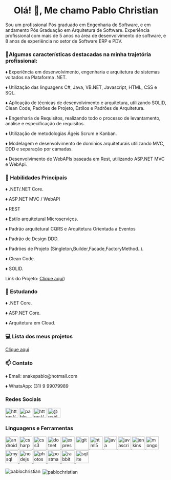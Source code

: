 <h1 align="center">Olá! 👋, Me chamo Pablo Christian</h1>
<p align="left">Sou um profissional Pós graduado em Engenharia de Software, e em andamento Pós Graduação em Arquitetura de Software. Experiência profissional com mais de 5 anos na área de desenvolvimento de software, e 8 anos de experiência no setor de Software ERP e PDV.</p>
<p align="left"></p>

<h3 align="left">👨‍Algumas características destacadas na minha trajetória profissional:</h3>
<p align="left">♦ Experiência em desenvolvimento, engenharia e arquitetura de sistemas voltados na Plataforma .NET.</p>
<p align="left">♦ Utilização das linguagens C#, Java, VB.NET, Javascript, HTML, CSS e SQL.</p>
<p align="left">♦ Aplicação de técnicas de desenvolvimento e arquitetura, utilizando SOLID, Clean Code, Padrões de Projeto, Estilos e Padrões de Arquitetura.</p>
<p align="left">♦ Engenharia de Requisitos, realizando todo o processo de levantamento, análise e especificação de requisitos.</p>
<p align="left">♦ Utilização de metodologias Ágeis Scrum e Kanban.</p>
<p align="left">♦ Modelagem e desenvolvimento de domínios arquiteturais utilizando MVC, DDD e separação por camadas.</p>
<p align="left">♦ Desenvolvimento de WebAPIs baseada em Rest, utilizando ASP.NET MVC e WebApi.</p>
<p align="left"></p>

<h3 align="left">🔭 Habilidades Principais&nbsp;</h3>
<p align="left">♦ .NET/.NET Core.</p>
<p align="left">♦ ASP.NET MVC / WebAPI</p>
<p align="left">♦ REST</p>
<p align="left">♦ Estilo arquitetural Microserviços.</p>
<p align="left">♦ Padrão arquitetural CQRS e Arquitetura Orientada a Eventos</p>
<p align="left">♦ Padrão de Design DDD.</p>
<p align="left">♦ Padrões de Projeto (Singleton,Builder,Facade,FactoryMethod..).</p>
<p align="left">♦ Clean Code.</p>
<p align="left">♦ SOLID.</p>
<p align="left">Link do Projeto: <a href="https://github.com/PabloChristian/ECommerce">Clique aqui</a>)</p>
<p align="left"></p>

<h3 align="left">🌱 Estudando&nbsp;</h3>
<p align="left">♦ .NET Core.</p>
<p align="left">♦ ASP.NET Core.</p>
<p align="left">♦ Arquitetura em Cloud.</p>
<p align="left"></p>

<h3 align="left">💻 Lista dos meus projetos</h3>
<p align="left"><a href="https://github.com/PabloChristian?tab=repositories">Clique aqui</a></p>
<p align="left"></p>

<h3 align="left">📫 Contato&nbsp;</h3>
<p align="left">♦ Email: snakepablo@hotmail.com</p>
<p align="left">♦ WhatsApp: (31) 9 99079989</p>
  <p align="left"></p>
  
<h3 align="left">Redes Sociais</h3>
<p align="left">
<a href="https://linkedin.com/in/https://www.linkedin.com/in/pablo-christian/" target="blank"><img align="center" src="https://cdn.jsdelivr.net/npm/simple-icons@3.0.1/icons/linkedin.svg" alt="https://www.linkedin.com/in/pablo-christian/" height="30" width="40" /></a>
<a href="https://codesandbox.com/pablo christian pereira nazareth" target="blank"><img align="center" src="https://cdn.jsdelivr.net/npm/simple-icons@3.0.1/icons/codesandbox.svg" alt="pablo christian pereira nazareth" height="30" width="40" /></a>
<a href="https://fb.com/https://www.facebook.com/snakepablo" target="blank"><img align="center" src="https://cdn.jsdelivr.net/npm/simple-icons@3.0.1/icons/facebook.svg" alt="https://www.facebook.com/snakepablo" height="30" width="40" /></a>
<a href="https://instagram.com/@pablo.cpnazareth" target="blank"><img align="center" src="https://cdn.jsdelivr.net/npm/simple-icons@3.0.1/icons/instagram.svg" alt="@pablo.cpnazareth" height="30" width="40" /></a>
</p>
<p align="left"></p>

<h3 align="left">Linguagens e Ferramentas</h3>
<p align="left"></p>
<p align="left"> <a href="https://developer.android.com" target="_blank"> <img src="https://devicons.github.io/devicon/devicon.git/icons/android/android-original-wordmark.svg" alt="android" width="40" height="40"/> </a> <a href="https://www.w3schools.com/cs/" target="_blank"> <img src="https://devicons.github.io/devicon/devicon.git/icons/csharp/csharp-original.svg" alt="csharp" width="40" height="40"/> </a> <a href="https://www.w3schools.com/css/" target="_blank"> <img src="https://devicons.github.io/devicon/devicon.git/icons/css3/css3-original-wordmark.svg" alt="css3" width="40" height="40"/> </a> <a href="https://dotnet.microsoft.com/" target="_blank"> <img src="https://devicons.github.io/devicon/devicon.git/icons/dot-net/dot-net-original-wordmark.svg" alt="dotnet" width="40" height="40"/> </a> <a href="https://expressjs.com" target="_blank"> <img src="https://devicons.github.io/devicon/devicon.git/icons/express/express-original-wordmark.svg" alt="express" width="40" height="40"/> </a> <a href="https://git-scm.com/" target="_blank"> <img src="https://www.vectorlogo.zone/logos/git-scm/git-scm-icon.svg" alt="git" width="40" height="40"/> </a> <a href="https://www.w3.org/html/" target="_blank"> <img src="https://devicons.github.io/devicon/devicon.git/icons/html5/html5-original-wordmark.svg" alt="html5" width="40" height="40"/> </a> <a href="https://www.java.com" target="_blank"> <img src="https://devicons.github.io/devicon/devicon.git/icons/java/java-original-wordmark.svg" alt="java" width="40" height="40"/> </a> <a href="https://developer.mozilla.org/en-US/docs/Web/JavaScript" target="_blank"> <img src="https://devicons.github.io/devicon/devicon.git/icons/javascript/javascript-original.svg" alt="javascript" width="40" height="40"/> </a> <a href="https://www.jenkins.io" target="_blank"> <img src="https://www.vectorlogo.zone/logos/jenkins/jenkins-icon.svg" alt="jenkins" width="40" height="40"/> </a> <a href="https://www.mongodb.com/" target="_blank"> <img src="https://devicons.github.io/devicon/devicon.git/icons/mongodb/mongodb-original-wordmark.svg" alt="mongodb" width="40" height="40"/> </a> <a href="https://www.mysql.com/" target="_blank"> <img src="https://devicons.github.io/devicon/devicon.git/icons/mysql/mysql-original-wordmark.svg" alt="mysql" width="40" height="40"/> </a> <a href="https://nodejs.org" target="_blank"> <img src="https://devicons.github.io/devicon/devicon.git/icons/nodejs/nodejs-original-wordmark.svg" alt="nodejs" width="40" height="40"/> </a> <a href="https://www.photoshop.com/en" target="_blank"> <img src="https://devicons.github.io/devicon/devicon.git/icons/photoshop/photoshop-plain.svg" alt="photoshop" width="40" height="40"/> </a> <a href="https://postman.com" target="_blank"> <img src="https://www.vectorlogo.zone/logos/getpostman/getpostman-icon.svg" alt="postman" width="40" height="40"/> </a> <a href="https://www.rabbitmq.com" target="_blank"> <img src="https://www.vectorlogo.zone/logos/rabbitmq/rabbitmq-icon.svg" alt="rabbitMQ" width="40" height="40"/> </a> <a href="https://www.sqlite.org/" target="_blank"> <img src="https://www.vectorlogo.zone/logos/sqlite/sqlite-icon.svg" alt="sqlite" width="40" height="40"/> </a> </p>

<p><img align="left" src="https://github-readme-stats.vercel.app/api/top-langs?username=pablochristian&show_icons=true&locale=en&layout=compact" alt="pablochristian" /></p>

<p>&nbsp;<img align="center" src="https://github-readme-stats.vercel.app/api?username=pablochristian&show_icons=true&locale=en" alt="pablochristian" /></p>

